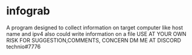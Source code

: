 # infograb
A program designed to collect information on target computer
like host name and ipv4 also could write information on a file
USE AT YOUR OWN RISK
FOR SUGGESTION,COMMENTS, CONCERN DM ME AT DISCORD technio#7776
